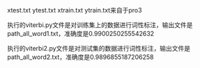 xtest.txt ytest.txt xtrain.txt ytrain.txt来自于pro3

执行的viterbi.py文件是对训练集上的数据进行词性标注，输出文件是path_all_word1.txt，准确度是0.9900250255542632

执行的viterbi2.py文件是对测试集的数据进行词性标注，输出文件是path_all_word2.txt，准确度是0.9896855187206258

